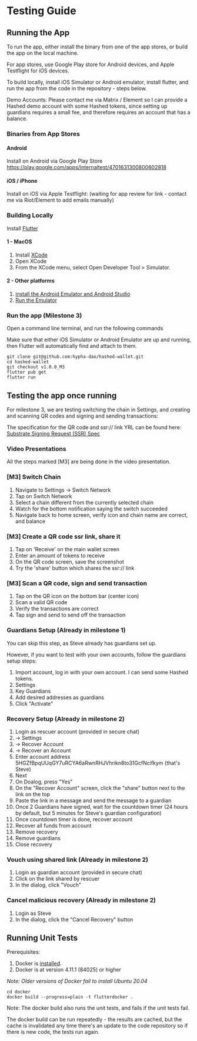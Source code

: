 # Testing Guide

## Running the App

To run the app, either install the binary from one of the app stores, or build the app on the local machine. 

For app stores, use Google Play store for Android devices, and Apple Testflight for iOS devices. 

To build locally, install iOS Simulator or Android emulator, install flutter, and run the app from the code in the repository - steps below. 

Demo Accounts: Please contact me via Matrix / Element so I can provide a Hashed demo account with some Hashed tokens, since setting up guardians requires a small fee, and therefore requires an account that has a balance. 

### Binaries from App Stores

#### Android
Install on Android via Google Play Store https://play.google.com/apps/internaltest/4701631300800602818

#### iOS / iPhone
Install on iOS via Apple Testflight: (waiting for app review for link - contact me via Riot/Element to add emails manually)

### Building Locally

Install [Flutter](https://docs.flutter.dev/get-started/install)

#### 1 - MacOS
1. Install [XCode](https://apps.apple.com/us/app/xcode/id497799835?mt=12)
2. Open XCode 
3. From the XCode menu, select Open Developer Tool > Simulator.


#### 2 - Other platforms
1. [install the Android Emulator and Android Studio](https://developer.android.com/studio/run/emulator)
2. [Run the Emulator](https://developer.android.com/studio/run/emulator)

### Run the app (Milestone 3)

Open a command line terminal, and run the following commands

Make sure that either iOS Simulator or Android Emulator are up and running, then Flutter will automatically find and attach to them. 

```
git clone git@github.com:hypha-dao/hashed-wallet.git
cd hashed-wallet
git checkout v1.0.0_M3 
flutter pub get
flutter run
```

## Testing the app once running

For milestone 3, we are testing switching the chain in Settings, and creating and scanning QR codes and signing and sending transactions:

The specification for the QR code and ssr:// link YRL can be found here:
[Substrate Signing Request (SSR) Spec](https://github.com/hypha-dao/hashed-wallet/wiki/Substrate-Signing-Request-Specification)

### Video Presentations
All the steps marked [M3] are being done in the video presentation.

### [M3] Switch Chain
1. Navigate to Settings -> Switch Network
2. Tap on Switch Network
3. Select a chain different from the currently selected chain
4. Watch for the bottom notification saying the switch succeeded
5. Navigate back to home screen, verify icon and chain name are correct, and balance

### [M3] Create a QR code ssr link, share it
1. Tap on 'Receive' on the main wallet screen
2. Enter an amount of tokens to receive
3. On the QR code screen, save the screenshot
4. Try the 'share' button which shares the ssr:// link

### [M3] Scan a QR code, sign and send transaction
1. Tap on the QR icon on the bottom bar (center icon)
2. Scan a valid QR code
3. Verify the transactions are correct
4. Tap sign and send to send off the transaction

### Guardians Setup  (Already in milestone 1)

You can skip this step, as Steve already has guardians set up.

However, if you want to test with your own accounts, follow the guardians setup steps:

1. Import account, log in with your own account. I can send some Hashed tokens.
2. Settings
3. Key Guardians
4. Add desired addresses as guardians
5. Click "Activate"

### Recovery Setup (Already in milestone 2)

1. Login as rescuer account (provided in secure chat)
2. -> Settings
3. -> Recover Account
4. -> Recover an Account
5. Enter account address 5HGZfBpqUUqGY7uRCYA6aRwnRHJVhrikn8to31GcfNcifkym  (that's Steve)
6. Next
7. On Doalog, press "Yes"
8. On the "Recover Account" screen, click the "share" button next to the link on the top
9. Paste the link in a message and send the message to a guardian
10. Once 2 Guardians have signed, wait for the countdown timer (24 hours by default, but 5 minutes for Steve's guardian configuration)
11. Once countdown timer is done, recover account
12. Recover all funds from account
13. Remove recovery
14. Remove guardians
15. Close recovery


### Vouch using shared link (Already in milestone 2)

1. Login as guardian account (provided in secure chat)
2. Click on the link shared by rescuer
3. In the dialog, click "Vouch"

### Cancel malicious recovery (Already in milestone 2)

1. Login as Steve
2. In the dialog, click the "Cancel Recovery" button




## Running Unit Tests

Prerequisites: 
1. Docker is [installed](https://docs.docker.com/get-docker/).
2. Docker is at version 4.11.1 (84025) or higher

_Note: Older versions of Docker fail to install Ubuntu 20.04_

```
cd docker
docker build --progress=plain -t flutterdocker .
```

Note: The docker build also runs the unit tests, and fails if the unit tests fail.

The docker build can be run repeatedly - the results are cached, but the cache is invalidated any time there's an update to the code repository so if there is new code, the tests run again. 
